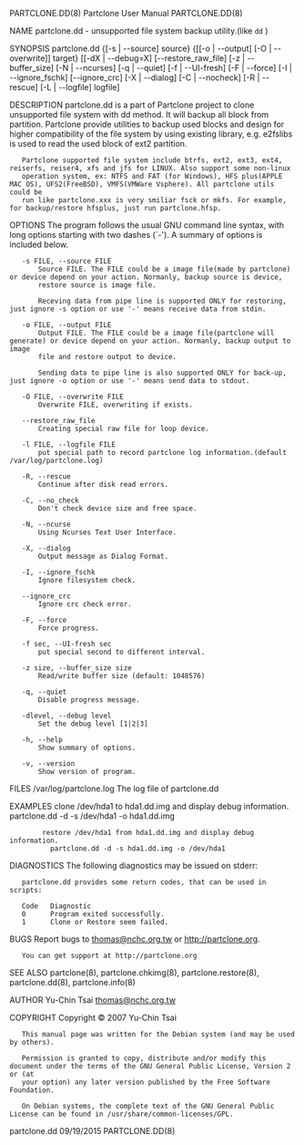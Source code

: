 PARTCLONE.DD(8)                                                Partclone User Manual                                               PARTCLONE.DD(8)

NAME
       partclone.dd - unsupported file system backup utility.(like `dd` )

SYNOPSIS
       partclone.dd {[-s | --source] source} {[[-o | --output] [-O | --overwrite]] target}
                    [[-dX | --debug=X] [--restore_raw_file] [-z | --buffer_size] [-N | --ncurses] [-q | --quiet] [-f | --UI-fresh] [-F | --force] [-I | --ignore_fschk] [--ignore_crc] [-X | --dialog] [-C | --nocheck] [-R | --rescue] [-L | --logfile] logfile]

DESCRIPTION
       partclone.dd is a part of Partclone project to clone unsupported file system with dd method. It will backup all block from partition.
       Partclone provide utilities to backup used blocks and design for higher compatibility of the file system by using existing library, e.g.
       e2fslibs is used to read the used block of ext2 partition.

       Partclone supported file system include btrfs, ext2, ext3, ext4, reiserfs, reiser4, xfs and jfs for LINUX. Also support some non-linux
       operation system, ex: NTFS and FAT (for Windows), HFS plus(APPLE MAC OS), UFS2(FreeBSD), VMFS(VMWare Vsphere). All partclone utils could be
       run like partclone.xxx is very smiliar fsck or mkfs. For example, for backup/restore hfsplus, just run partclone.hfsp.

OPTIONS
       The program follows the usual GNU command line syntax, with long options starting with two dashes (`-'). A summary of options is included
       below.

       -s FILE, --source FILE
           Source FILE. The FILE could be a image file(made by partclone) or device depend on your action. Normanly, backup source is device,
           restore source is image file.

           Receving data from pipe line is supported ONLY for restoring, just ignore -s option or use '-' means receive data from stdin.

       -o FILE, --output FILE
           Output FILE. The FILE could be a image file(partclone will generate) or device depend on your action. Normanly, backup output to image
           file and restore output to device.

           Sending data to pipe line is also supported ONLY for back-up, just ignore -o option or use '-' means send data to stdout.

       -O FILE, --overwrite FILE
           Overwrite FILE, overwriting if exists.

       --restore_raw_file
           Creating special raw file for loop device.

       -l FILE, --logfile FILE
           put special path to record partclone log information.(default /var/log/partclone.log)

       -R, --rescue
           Continue after disk read errors.

       -C, --no_check
           Don't check device size and free space.

       -N, --ncurse
           Using Ncurses Text User Interface.

       -X, --dialog
           Output message as Dialog Format.

       -I, --ignore_fschk
           Ignore filesystem check.

       --ignore_crc
           Ignore crc check error.

       -F, --force
           Force progress.

       -f sec, --UI-fresh sec
           put special second to different interval.

       -z size, --buffer_size size
           Read/write buffer size (default: 1048576)

       -q, --quiet
           Disable progress message.

       -dlevel, --debug level
           Set the debug level [1|2|3]

       -h, --help
           Show summary of options.

       -v, --version
           Show version of program.

FILES
       /var/log/partclone.log
           The log file of partclone.dd

EXAMPLES
            clone /dev/hda1 to hda1.dd.img and display debug information.
              partclone.dd -d -s /dev/hda1 -o hda1.dd.img

            restore /dev/hda1 from hda1.dd.img and display debug information.
              partclone.dd -d -s hda1.dd.img -o /dev/hda1

DIAGNOSTICS
       The following diagnostics may be issued on stderr:

       partclone.dd provides some return codes, that can be used in scripts:

       Code   Diagnostic
       0      Program exited successfully.
       1      Clone or Restore seem failed.

BUGS
       Report bugs to thomas@nchc.org.tw or http://partclone.org.

       You can get support at http://partclone.org

SEE ALSO
       partclone(8), partclone.chkimg(8), partclone.restore(8), partclone.dd(8), partclone.info(8)

AUTHOR
       Yu-Chin Tsai <thomas@nchc.org.tw>

COPYRIGHT
       Copyright © 2007 Yu-Chin Tsai

       This manual page was written for the Debian system (and may be used by others).

       Permission is granted to copy, distribute and/or modify this document under the terms of the GNU General Public License, Version 2 or (at
       your option) any later version published by the Free Software Foundation.

       On Debian systems, the complete text of the GNU General Public License can be found in /usr/share/common-licenses/GPL.

partclone.dd                                                        09/19/2015                                                     PARTCLONE.DD(8)

